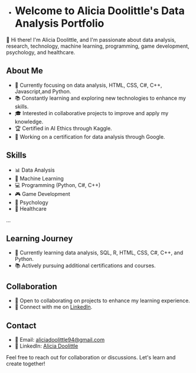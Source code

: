 - # Welcome to Alicia Doolittle's Data Analysis Portfolio

👋 Hi there! I'm Alicia Doolittle, and I'm passionate about data analysis, research, technology, machine learning, programming, game development, psychology, and healthcare.

## About Me

- 💼 Currently focusing on data analysis, HTML, CSS, C#, C++, Javascript,and Python.
- 📚 Constantly learning and exploring new technologies to enhance my skills.
- 🎓 Interested in collaborative projects to improve and apply my knowledge.
- 🏆 Certified in AI Ethics through Kaggle.
- 📜 Working on a certification for data analysis through Google.

## Skills

- 📊 Data Analysis
- 🤖 Machine Learning
- 💻 Programming (Python, C#, C++)
- 🎮 Game Development
- 🧠 Psychology
- 🏥 Healthcare

...

## Learning Journey

- 🌱 Currently learning data analysis, SQL, R, HTML, CSS, C#, C++, and Python.
- 📚 Actively pursuing additional certifications and courses.

## Collaboration

- 🤝 Open to collaborating on projects to enhance my learning experience.
- 💬 Connect with me on [LinkedIn](https://www.linkedin.com/in/alicia-haven-doolittle-3497a4294/).

## Contact

- 📧 Email: aliciadoolittle94@gmail.com
- 💼 LinkedIn: [Alicia Doolittle](https://www.linkedin.com/in/alicia-haven-doolittle-3497a4294/)

Feel free to reach out for collaboration or discussions. Let's learn and create together!
